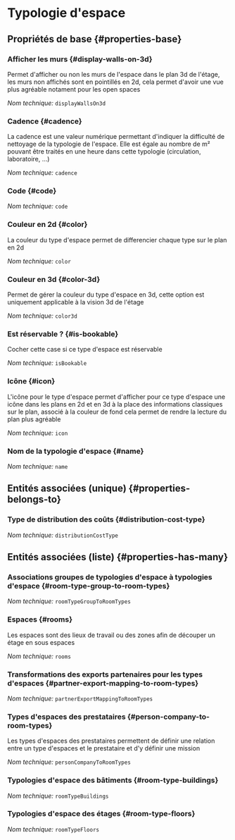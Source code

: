 # Typologie d'espace
<!--- THIS FILE IS GENERATED PLEASE DO NOT EDIT IT DIRECTLY --->



<OH code="roomType"/>


## Propriétés de base {#properties-base}

### Afficher les murs {#display-walls-on-3d}

Permet d'afficher ou non les murs de l'espace dans le plan 3d de l'étage, les murs non affichés sont en pointillés en 2d, cela permet d'avoir une vue plus agréable notament pour les open spaces

*Nom technique:* ```displayWallsOn3d```
<PH code="roomType:displayWallsOn3d"/>

### Cadence {#cadence}

La cadence est une valeur numérique permettant d'indiquer la difficulté de nettoyage de la typologie de l'espace. Elle est égale au nombre de m² pouvant être traités en une heure dans cette typologie (circulation, laboratoire, ...)

*Nom technique:* ```cadence```
<PH code="roomType:cadence"/>

### Code {#code}



*Nom technique:* ```code```
<PH code="roomType:code"/>

### Couleur en 2d {#color}

La couleur du type d'espace permet de differencier chaque type sur le plan en 2d

*Nom technique:* ```color```
<PH code="roomType:color"/>

### Couleur en 3d {#color-3d}

Permet de gérer la couleur du type d'espace en 3d, cette option est uniquement applicable à la vision 3d de l'étage

*Nom technique:* ```color3d```
<PH code="roomType:color3d"/>

### Est réservable ? {#is-bookable}

Cocher cette case si ce type d'espace est réservable

*Nom technique:* ```isBookable```
<PH code="roomType:isBookable"/>

### Icône {#icon}

L'icône pour le type d'espace permet d'afficher pour ce type d'espace une icône dans les plans en 2d et en 3d à la place des informations classiques sur le plan, associé à la couleur de fond cela permet de rendre la lecture du plan plus agréable

*Nom technique:* ```icon```
<PH code="roomType:icon"/>

### Nom de la typologie d'espace {#name}



*Nom technique:* ```name```
<PH code="roomType:name"/>


## Entités associées (unique) {#properties-belongs-to}

### Type de distribution des coûts {#distribution-cost-type}



*Nom technique:* ```distributionCostType```
<PH code="roomType:distributionCostType"/>


## Entités associées (liste) {#properties-has-many}

### Associations groupes de typologies d'espace à typologies d'espace {#room-type-group-to-room-types}



*Nom technique:* ```roomTypeGroupToRoomTypes```
<PH code="roomType:roomTypeGroupToRoomTypes"/>

### Espaces {#rooms}

Les espaces sont des lieux de travail ou des zones afin de découper un étage en sous espaces

*Nom technique:* ```rooms```
<PH code="roomType:rooms"/>

### Transformations des exports partenaires pour les types d'espaces {#partner-export-mapping-to-room-types}



*Nom technique:* ```partnerExportMappingToRoomTypes```
<PH code="roomType:partnerExportMappingToRoomTypes"/>

### Types d'espaces des prestataires {#person-company-to-room-types}

Les types d'espaces des prestataires permettent de définir une relation entre un type d'espaces et le prestataire et d'y définir une mission

*Nom technique:* ```personCompanyToRoomTypes```
<PH code="roomType:personCompanyToRoomTypes"/>

### Typologies d'espace des bâtiments {#room-type-buildings}



*Nom technique:* ```roomTypeBuildings```
<PH code="roomType:roomTypeBuildings"/>

### Typologies d'espace des étages {#room-type-floors}



*Nom technique:* ```roomTypeFloors```
<PH code="roomType:roomTypeFloors"/>




